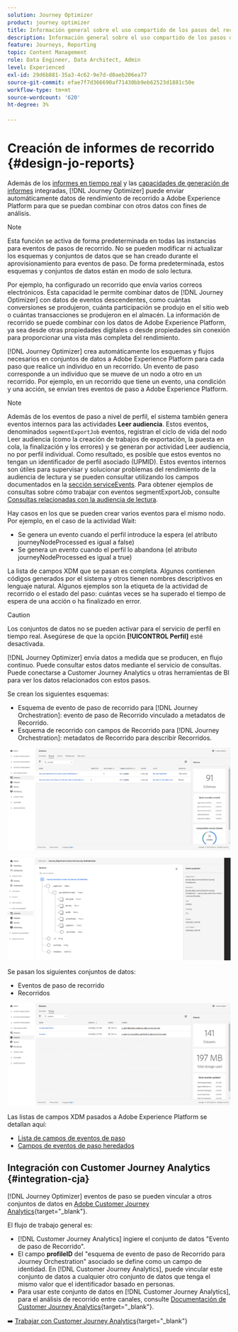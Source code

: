 ```yaml
---
solution: Journey Optimizer
product: journey optimizer
title: Información general sobre el uso compartido de los pasos del recorrido
description: Información general sobre el uso compartido de los pasos del recorrido
feature: Journeys, Reporting
topic: Content Management
role: Data Engineer, Data Architect, Admin
level: Experienced
exl-id: 29d6b881-35a3-4c62-9e7d-d0aeb206ea77
source-git-commit: efae7f7d366690af71430bb9eb62523d1881c50e
workflow-type: tm+mt
source-wordcount: '620'
ht-degree: 3%

---
```


# Creación de informes de recorrido {#design-jo-reports}

Además de los [informes en tiempo real](live-report.md) y las [capacidades de generación de informes](report-gs-cja.md) integradas, [!DNL Journey Optimizer] puede enviar automáticamente datos de rendimiento de recorrido a Adobe Experience Platform para que se puedan combinar con otros datos con fines de análisis.

>[!NOTE]
>
>Esta función se activa de forma predeterminada en todas las instancias para eventos de pasos de recorrido. No se pueden modificar ni actualizar los esquemas y conjuntos de datos que se han creado durante el aprovisionamiento para eventos de paso. De forma predeterminada, estos esquemas y conjuntos de datos están en modo de solo lectura.

Por ejemplo, ha configurado un recorrido que envía varios correos electrónicos. Esta capacidad le permite combinar datos de [!DNL Journey Optimizer] con datos de eventos descendentes, como cuántas conversiones se produjeron, cuánta participación se produjo en el sitio web o cuántas transacciones se produjeron en el almacén. La información de recorrido se puede combinar con los datos de Adobe Experience Platform, ya sea desde otras propiedades digitales o desde propiedades sin conexión para proporcionar una vista más completa del rendimiento.

[!DNL Journey Optimizer] crea automáticamente los esquemas y flujos necesarios en conjuntos de datos a Adobe Experience Platform para cada paso que realice un individuo en un recorrido. Un evento de paso corresponde a un individuo que se mueve de un nodo a otro en un recorrido. Por ejemplo, en un recorrido que tiene un evento, una condición y una acción, se envían tres eventos de paso a Adobe Experience Platform.

>[!NOTE]
>
>Además de los eventos de paso a nivel de perfil, el sistema también genera eventos internos para las actividades **Leer audiencia**. Estos eventos, denominados `segmentExportJob` eventos, registran el ciclo de vida del nodo Leer audiencia (como la creación de trabajos de exportación, la puesta en cola, la finalización y los errores) y se generan por actividad Leer audiencia, no por perfil individual. Como resultado, es posible que estos eventos no tengan un identificador de perfil asociado (UPMID). Estos eventos internos son útiles para supervisar y solucionar problemas del rendimiento de la audiencia de lectura y se pueden consultar utilizando los campos documentados en la [sección serviceEvents](../reports/sharing-field-list.md#servicevents-field). Para obtener ejemplos de consultas sobre cómo trabajar con eventos segmentExportJob, consulte [Consultas relacionadas con la audiencia de lectura](../reports/query-examples.md#read-segment-queries).

Hay casos en los que se pueden crear varios eventos para el mismo nodo. Por ejemplo, en el caso de la actividad Wait:

* Se genera un evento cuando el perfil introduce la espera (el atributo journeyNodeProcessed es igual a false)
* Se genera un evento cuando el perfil lo abandona (el atributo journeyNodeProcessed es igual a true)

La lista de campos XDM que se pasan es completa. Algunos contienen códigos generados por el sistema y otros tienen nombres descriptivos en lenguaje natural. Algunos ejemplos son la etiqueta de la actividad de recorrido o el estado del paso: cuántas veces se ha superado el tiempo de espera de una acción o ha finalizado en error.

>[!CAUTION]
>
>Los conjuntos de datos no se pueden activar para el servicio de perfil en tiempo real. Asegúrese de que la opción **[!UICONTROL Perfil]** esté desactivada.

[!DNL Journey Optimizer] envía datos a medida que se producen, en flujo continuo. Puede consultar estos datos mediante el servicio de consultas. Puede conectarse a Customer Journey Analytics u otras herramientas de BI para ver los datos relacionados con estos pasos.

Se crean los siguientes esquemas:

* Esquema de evento de paso de recorrido para [!DNL Journey Orchestration]: evento de paso de Recorrido vinculado a metadatos de Recorrido.
* Esquema de recorrido con campos de Recorrido para [!DNL Journey Orchestration]: metadatos de Recorrido para describir Recorridos.

![](assets/sharing1.png)

![](assets/sharing2.png)

Se pasan los siguientes conjuntos de datos:

* Eventos de paso de recorrido
* Recorridos

![](assets/sharing3.png)

Las listas de campos XDM pasados a Adobe Experience Platform se detallan aquí:

* [Lista de campos de eventos de paso](../reports/sharing-field-list.md)
* [Campos de eventos de paso heredados](../reports/sharing-legacy-fields.md)

## Integración con Customer Journey Analytics {#integration-cja}

[!DNL Journey Optimizer] eventos de paso se pueden vincular a otros conjuntos de datos en [Adobe Customer Journey Analytics](https://experienceleague.adobe.com/docs/analytics-platform/using/cja-overview/cja-overview.html?lang=es){target="_blank"}.

El flujo de trabajo general es:

* [!DNL Customer Journey Analytics] ingiere el conjunto de datos &quot;Evento de paso de Recorrido&quot;.
* El campo **profileID** del &quot;esquema de evento de paso de Recorrido para Journey Orchestration&quot; asociado se define como un campo de identidad. En [!DNL Customer Journey Analytics], puede vincular este conjunto de datos a cualquier otro conjunto de datos que tenga el mismo valor que el identificador basado en personas.
* Para usar este conjunto de datos en [!DNL Customer Journey Analytics], para el análisis de recorrido entre canales, consulte [Documentación de Customer Journey Analytics](https://experienceleague.adobe.com/docs/analytics-platform/using/cja-usecases/cross-channel.html){target="_blank"}.

➡️ [Trabajar con Customer Journey Analytics](cja-ajo.md){target="_blank"}
